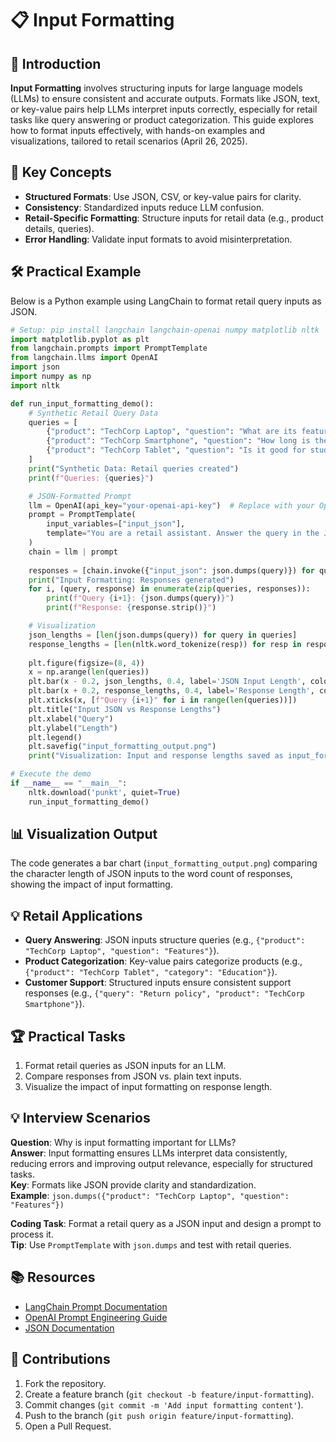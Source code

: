 # 📋 Input Formatting

## 📖 Introduction

**Input Formatting** involves structuring inputs for large language models (LLMs) to ensure consistent and accurate outputs. Formats like JSON, text, or key-value pairs help LLMs interpret inputs correctly, especially for retail tasks like query answering or product categorization. This guide explores how to format inputs effectively, with hands-on examples and visualizations, tailored to retail scenarios (April 26, 2025).

## 🌟 Key Concepts

- **Structured Formats**: Use JSON, CSV, or key-value pairs for clarity.
- **Consistency**: Standardized inputs reduce LLM confusion.
- **Retail-Specific Formatting**: Structure inputs for retail data (e.g., product details, queries).
- **Error Handling**: Validate input formats to avoid misinterpretation.

## 🛠️ Practical Example

Below is a Python example using LangChain to format retail query inputs as JSON.

```python
# Setup: pip install langchain langchain-openai numpy matplotlib nltk
import matplotlib.pyplot as plt
from langchain.prompts import PromptTemplate
from langchain.llms import OpenAI
import json
import numpy as np
import nltk

def run_input_formatting_demo():
    # Synthetic Retail Query Data
    queries = [
        {"product": "TechCorp Laptop", "question": "What are its features?"},
        {"product": "TechCorp Smartphone", "question": "How long is the battery life?"},
        {"product": "TechCorp Tablet", "question": "Is it good for students?"}
    ]
    print("Synthetic Data: Retail queries created")
    print(f"Queries: {queries}")

    # JSON-Formatted Prompt
    llm = OpenAI(api_key="your-openai-api-key")  # Replace with your OpenAI API key
    prompt = PromptTemplate(
        input_variables=["input_json"],
        template="You are a retail assistant. Answer the query in the JSON input: {input_json}"
    )
    chain = llm | prompt
    
    responses = [chain.invoke({"input_json": json.dumps(query)}) for query in queries]
    print("Input Formatting: Responses generated")
    for i, (query, response) in enumerate(zip(queries, responses)):
        print(f"Query {i+1}: {json.dumps(query)}")
        print(f"Response: {response.strip()}")

    # Visualization
    json_lengths = [len(json.dumps(query)) for query in queries]
    response_lengths = [len(nltk.word_tokenize(resp)) for resp in responses]
    
    plt.figure(figsize=(8, 4))
    x = np.arange(len(queries))
    plt.bar(x - 0.2, json_lengths, 0.4, label='JSON Input Length', color='blue')
    plt.bar(x + 0.2, response_lengths, 0.4, label='Response Length', color='green')
    plt.xticks(x, [f"Query {i+1}" for i in range(len(queries))])
    plt.title("Input JSON vs Response Lengths")
    plt.xlabel("Query")
    plt.ylabel("Length")
    plt.legend()
    plt.savefig("input_formatting_output.png")
    print("Visualization: Input and response lengths saved as input_formatting_output.png")

# Execute the demo
if __name__ == "__main__":
    nltk.download('punkt', quiet=True)
    run_input_formatting_demo()
```

## 📊 Visualization Output

The code generates a bar chart (`input_formatting_output.png`) comparing the character length of JSON inputs to the word count of responses, showing the impact of input formatting.

## 💡 Retail Applications

- **Query Answering**: JSON inputs structure queries (e.g., `{"product": "TechCorp Laptop", "question": "Features"}`).
- **Product Categorization**: Key-value pairs categorize products (e.g., `{"product": "TechCorp Tablet", "category": "Education"}`).
- **Customer Support**: Structured inputs ensure consistent support responses (e.g., `{"query": "Return policy", "product": "TechCorp Smartphone"}`).

## 🏆 Practical Tasks

1. Format retail queries as JSON inputs for an LLM.
2. Compare responses from JSON vs. plain text inputs.
3. Visualize the impact of input formatting on response length.

## 💡 Interview Scenarios

**Question**: Why is input formatting important for LLMs?  
**Answer**: Input formatting ensures LLMs interpret data consistently, reducing errors and improving output relevance, especially for structured tasks.  
**Key**: Formats like JSON provide clarity and standardization.  
**Example**: `json.dumps({"product": "TechCorp Laptop", "question": "Features"})`

**Coding Task**: Format a retail query as a JSON input and design a prompt to process it.  
**Tip**: Use `PromptTemplate` with `json.dumps` and test with retail queries.

## 📚 Resources

- [LangChain Prompt Documentation](https://python.langchain.com/docs/modules/prompts/)
- [OpenAI Prompt Engineering Guide](https://platform.openai.com/docs/guides/prompt-engineering)
- [JSON Documentation](https://www.json.org/json-en.html)

## 🤝 Contributions

1. Fork the repository.
2. Create a feature branch (`git checkout -b feature/input-formatting`).
3. Commit changes (`git commit -m 'Add input formatting content'`).
4. Push to the branch (`git push origin feature/input-formatting`).
5. Open a Pull Request.